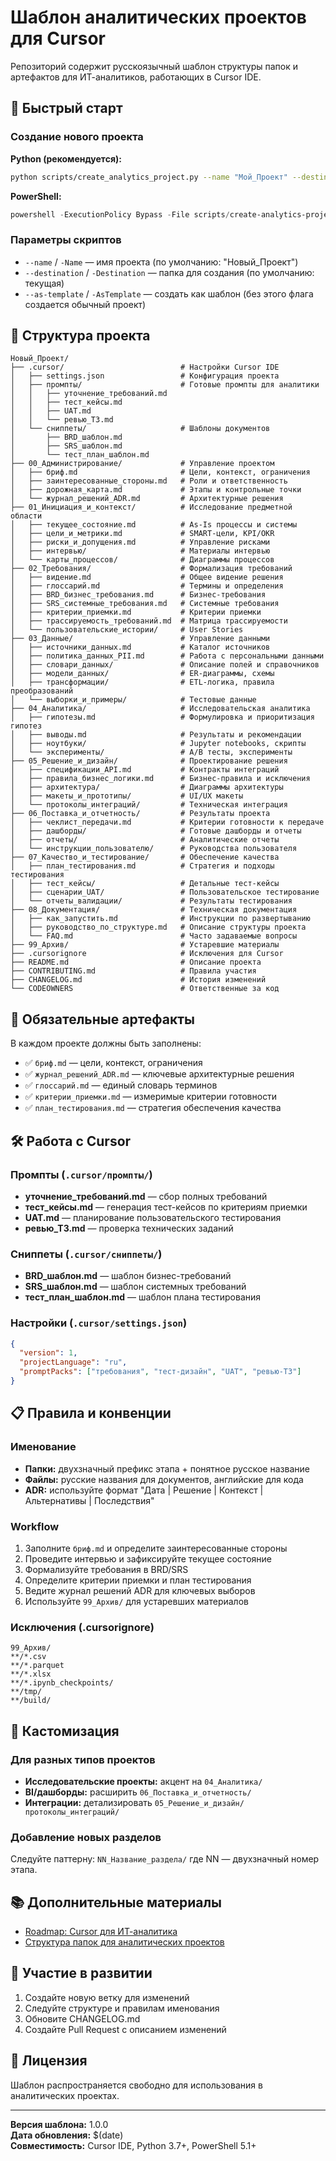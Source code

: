 # Шаблон аналитических проектов для Cursor

Репозиторий содержит русскоязычный шаблон структуры папок и артефактов для ИТ-аналитиков, работающих в Cursor IDE.

## 🚀 Быстрый старт

### Создание нового проекта

**Python (рекомендуется):**
```bash
python scripts/create_analytics_project.py --name "Мой_Проект" --destination "./projects"
```

**PowerShell:**
```powershell
powershell -ExecutionPolicy Bypass -File scripts/create-analytics-project.ps1 -Name "Мой_Проект" -Destination "./projects"
```

### Параметры скриптов

- `--name` / `-Name` — имя проекта (по умолчанию: "Новый_Проект")
- `--destination` / `-Destination` — папка для создания (по умолчанию: текущая)
- `--as-template` / `-AsTemplate` — создать как шаблон (без этого флага создается обычный проект)

## 📁 Структура проекта

```
Новый_Проект/
├── .cursor/                          # Настройки Cursor IDE
│   ├── settings.json                 # Конфигурация проекта
│   ├── промпты/                      # Готовые промпты для аналитики
│   │   ├── уточнение_требований.md
│   │   ├── тест_кейсы.md
│   │   ├── UAT.md
│   │   └── ревью_ТЗ.md
│   └── сниппеты/                     # Шаблоны документов
│       ├── BRD_шаблон.md
│       ├── SRS_шаблон.md
│       └── тест_план_шаблон.md
├── 00_Администрирование/             # Управление проектом
│   ├── бриф.md                       # Цели, контекст, ограничения
│   ├── заинтересованные_стороны.md   # Роли и ответственность
│   ├── дорожная_карта.md             # Этапы и контрольные точки
│   └── журнал_решений_ADR.md         # Архитектурные решения
├── 01_Инициация_и_контекст/          # Исследование предметной области
│   ├── текущее_состояние.md          # As-Is процессы и системы
│   ├── цели_и_метрики.md             # SMART-цели, KPI/OKR
│   ├── риски_и_допущения.md          # Управление рисками
│   ├── интервью/                     # Материалы интервью
│   └── карты_процессов/              # Диаграммы процессов
├── 02_Требования/                    # Формализация требований
│   ├── видение.md                    # Общее видение решения
│   ├── глоссарий.md                  # Термины и определения
│   ├── BRD_бизнес_требования.md      # Бизнес-требования
│   ├── SRS_системные_требования.md   # Системные требования
│   ├── критерии_приемки.md           # Критерии приемки
│   ├── трассируемость_требований.md  # Матрица трассируемости
│   └── пользовательские_истории/     # User Stories
├── 03_Данные/                        # Управление данными
│   ├── источники_данных.md           # Каталог источников
│   ├── политика_данных_PII.md        # Работа с персональными данными
│   ├── словари_данных/               # Описание полей и справочников
│   ├── модели_данных/                # ER-диаграммы, схемы
│   ├── трансформации/                # ETL-логика, правила преобразований
│   └── выборки_и_примеры/            # Тестовые данные
├── 04_Аналитика/                     # Исследовательская аналитика
│   ├── гипотезы.md                   # Формулировка и приоритизация гипотез
│   ├── выводы.md                     # Результаты и рекомендации
│   ├── ноутбуки/                     # Jupyter notebooks, скрипты
│   └── эксперименты/                 # A/B тесты, эксперименты
├── 05_Решение_и_дизайн/              # Проектирование решения
│   ├── спецификации_API.md           # Контракты интеграций
│   ├── правила_бизнес_логики.md      # Бизнес-правила и исключения
│   ├── архитектура/                  # Диаграммы архитектуры
│   ├── макеты_и_прототипы/           # UI/UX макеты
│   └── протоколы_интеграций/         # Техническая интеграция
├── 06_Поставка_и_отчетность/         # Результаты проекта
│   ├── чеклист_передачи.md           # Критерии готовности к передаче
│   ├── дашборды/                     # Готовые дашборды и отчеты
│   ├── отчеты/                       # Аналитические отчеты
│   └── инструкции_пользователю/      # Руководства пользователя
├── 07_Качество_и_тестирование/       # Обеспечение качества
│   ├── план_тестирования.md          # Стратегия и подходы тестирования
│   ├── тест_кейсы/                   # Детальные тест-кейсы
│   ├── сценарии_UAT/                 # Пользовательское тестирование
│   └── отчеты_валидации/             # Результаты тестирования
├── 08_Документация/                  # Техническая документация
│   ├── как_запустить.md              # Инструкции по развертыванию
│   ├── руководство_по_структуре.md   # Описание структуры проекта
│   └── FAQ.md                        # Часто задаваемые вопросы
├── 99_Архив/                         # Устаревшие материалы
├── .cursorignore                     # Исключения для Cursor
├── README.md                         # Описание проекта
├── CONTRIBUTING.md                   # Правила участия
├── CHANGELOG.md                      # История изменений
└── CODEOWNERS                        # Ответственные за код
```

## 🎯 Обязательные артефакты

В каждом проекте должны быть заполнены:

- ✅ `бриф.md` — цели, контекст, ограничения
- ✅ `журнал_решений_ADR.md` — ключевые архитектурные решения
- ✅ `глоссарий.md` — единый словарь терминов
- ✅ `критерии_приемки.md` — измеримые критерии готовности
- ✅ `план_тестирования.md` — стратегия обеспечения качества

## 🛠 Работа с Cursor

### Промпты (`.cursor/промпты/`)
- **уточнение_требований.md** — сбор полных требований
- **тест_кейсы.md** — генерация тест-кейсов по критериям приемки
- **UAT.md** — планирование пользовательского тестирования
- **ревью_ТЗ.md** — проверка технических заданий

### Сниппеты (`.cursor/сниппеты/`)
- **BRD_шаблон.md** — шаблон бизнес-требований
- **SRS_шаблон.md** — шаблон системных требований
- **тест_план_шаблон.md** — шаблон плана тестирования

### Настройки (`.cursor/settings.json`)
```json
{
  "version": 1,
  "projectLanguage": "ru",
  "promptPacks": ["требования", "тест-дизайн", "UAT", "ревью-ТЗ"]
}
```

## 📋 Правила и конвенции

### Именование
- **Папки:** двухзначный префикс этапа + понятное русское название
- **Файлы:** русские названия для документов, английские для кода
- **ADR:** используйте формат "Дата | Решение | Контекст | Альтернативы | Последствия"

### Workflow
1. Заполните `бриф.md` и определите заинтересованные стороны
2. Проведите интервью и зафиксируйте текущее состояние
3. Формализуйте требования в BRD/SRS
4. Определите критерии приемки и план тестирования
5. Ведите журнал решений ADR для ключевых выборов
6. Используйте `99_Архив/` для устаревших материалов

### Исключения (.cursorignore)
```
99_Архив/
**/*.csv
**/*.parquet  
**/*.xlsx
**/*.ipynb_checkpoints/
**/tmp/
**/build/
```

## 🔧 Кастомизация

### Для разных типов проектов
- **Исследовательские проекты:** акцент на `04_Аналитика/`
- **BI/дашборды:** расширить `06_Поставка_и_отчетность/`
- **Интеграции:** детализировать `05_Решение_и_дизайн/протоколы_интеграций/`

### Добавление новых разделов
Следуйте паттерну: `NN_Название_раздела/` где NN — двухзначный номер этапа.

## 📚 Дополнительные материалы

- [Roadmap: Cursor для ИТ-аналитика](./Roadmap_%20Cursor%20для%20ИТ-аналитика%20(2).pdf)
- [Структура папок для аналитических проектов](./Структура_папок_для_аналитических_проектов_в_Cursor%20(2).pdf)

## 🤝 Участие в развитии

1. Создайте новую ветку для изменений
2. Следуйте структуре и правилам именования
3. Обновите CHANGELOG.md
4. Создайте Pull Request с описанием изменений

## 📄 Лицензия

Шаблон распространяется свободно для использования в аналитических проектах.

---

**Версия шаблона:** 1.0.0  
**Дата обновления:** $(date)  
**Совместимость:** Cursor IDE, Python 3.7+, PowerShell 5.1+
